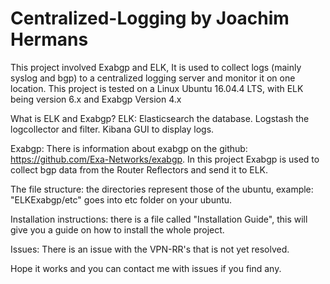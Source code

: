 # Centralized-Logging by Joachim Hermans

This project involved Exabgp and ELK, It is used to collect logs (mainly syslog and bgp) to a centralized logging server and monitor it on one location. This project is tested on a Linux Ubuntu 16.04.4 LTS, with ELK being version 6.x and Exabgp Version 4.x

What is ELK and Exabgp?
ELK:
Elasticsearch the database. 
Logstash the logcollector and filter.
Kibana GUI to display logs.

Exabgp:
There is information about exabgp on the github: https://github.com/Exa-Networks/exabgp.
In this project Exabgp is used to collect bgp data from the Router Reflectors and send it to ELK.

The file structure:
the directories represent those of the ubuntu, example: "ELKExabgp/etc" goes into etc folder on your ubuntu. 

Installation instructions:
there is a file called "Installation Guide", this will give you a guide on how to install the whole project.

Issues:
There is an issue with the VPN-RR's that is not yet resolved.

Hope it works and you can contact me with issues if you find any.